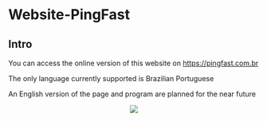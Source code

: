 # Website-PingFast

## Intro

You can access the online version of this website on https://pingfast.com.br </p>
The only language currently supported is Brazilian Portuguese </p>
An English version of the page and program are planned for the near future </p>


<p align="center">
<img src="https://user-images.githubusercontent.com/106140045/187010707-f3993723-a388-48a1-920a-2fb7879f8350.jpg?raw=true"/>
</p>
